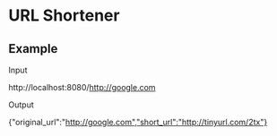 # URL Shortener
## Example
Input

http://localhost:8080/http://google.com

Output

{"original_url":"http://google.com","short_url":"http://tinyurl.com/2tx"}
